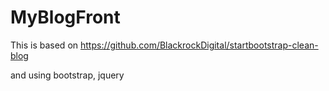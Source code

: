 # MyBlogFront
  
This is based on https://github.com/BlackrockDigital/startbootstrap-clean-blog
  
and using bootstrap, jquery
  
  